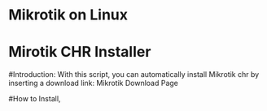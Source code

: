 # Mikrotik on Linux
# Mirotik CHR Installer




#Introduction: 
With this script, you can automatically install Mikrotik chr by inserting a download link: Mikrotik Download Page

#How to Install,
